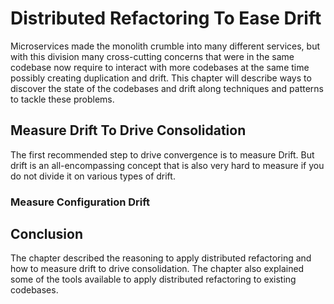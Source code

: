 # Distributed Refactoring To Ease Drift

Microservices made the monolith crumble into many different services,
but with this division many cross-cutting concerns that were in the
same codebase now require to interact with more codebases at the same
time possibly creating duplication and drift. This chapter will
describe ways to discover the state of the codebases and drift along
techniques and patterns to tackle these problems.

## Measure Drift To Drive Consolidation

The first recommended step to drive convergence is to measure Drift.
But drift is an all-encompassing concept that is also very hard to
measure if you do not divide it on various types of drift.

### Measure Configuration Drift


## Conclusion

The chapter described the reasoning to apply distributed refactoring
and how to measure drift to drive consolidation. The chapter also
explained some of the tools available to apply distributed refactoring
to existing codebases.

